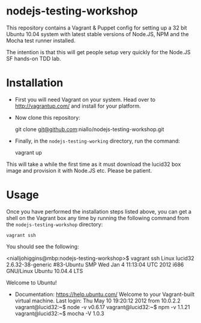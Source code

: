 nodejs-testing-workshop
=======================

This repository contains a Vagrant & Puppet config for setting up a 32 bit
Ubuntu 10.04 system with latest stable versions of Node.JS, NPM and the Mocha
test runner installed.

The intention is that this will get people setup very quickly for the Node.JS SF
hands-on TDD lab.


Installation
============

- First you will need Vagrant on your system. Head over to http://vagrantup.com/ and install for your platform.
- Now clone this repository:

    git clone git@github.com:niallo/nodejs-testing-workshop.git

- Finally, in the `nodejs-testing-working` directory, run the command:

    vagrant up

This will take a while the first time as it must download the lucid32 box image and provision it with Node.JS etc. Please be patient.


Usage
=====

Once you have performed the installation steps listed above, you can get a shell on the Vagrant box any time by running the following command from the `nodejs-testing-workshop` directory:

    vagrant ssh

You should see the following:

  <nialljohiggins@mbp:nodejs-testing-workshop>$ vagrant ssh
  Linux lucid32 2.6.32-38-generic #83-Ubuntu SMP Wed Jan 4 11:13:04 UTC 2012 i686 GNU/Linux
  Ubuntu 10.04.4 LTS

  Welcome to Ubuntu!
   * Documentation:  https://help.ubuntu.com/
  Welcome to your Vagrant-built virtual machine.
  Last login: Thu May 10 19:20:12 2012 from 10.0.2.2
  vagrant@lucid32:~$ node -v
  v0.6.17
  vagrant@lucid32:~$ npm -v
  1.1.21
  vagrant@lucid32:~$ mocha -V
  1.0.3
